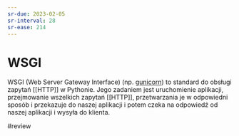 ```yaml
---
sr-due: 2023-02-05
sr-interval: 28
sr-ease: 214
---
```


# WSGI

WSGI (Web Server Gateway Interface) (np. [gunicorn](https://gunicorn.org/)) to standard do obsługi zapytań [[HTTP]] w Pythonie. Jego zadaniem jest uruchomienie aplikacji, przejmowanie wszelkich zapytań [[HTTP]], przetwarzania je w odpowiedni sposób i przekazuje do naszej aplikacji i potem czeka na odpowiedź od naszej aplikacji i wysyła do klienta.

#review